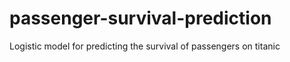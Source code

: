 # passenger-survival-prediction
Logistic model for predicting the survival of passengers on titanic
